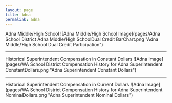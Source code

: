 ```yaml
---
layout: page
title: Adna
permalink: adna
---
```



Adna Middle/High School
![Adna Middle/High School Image](pages/Adna School District Adna Middle/High SchoolDual Credit BarChart.png "Adna Middle/High School Dual Credit Participation")

___

Historical Superintendent Compensation in Constant Dollars
![Adna Image](pages/WA School District Compensation History for Adna Superintendent ConstantDollars.png "Adna Superintendent Constant Dollars")

___

Historical Superintendent Compensation in Current Dollars
![Adna Image](pages/WA School District Compensation History for Adna Superintendent NominalDollars.png "Adna Superintendent Nominal Dollars")